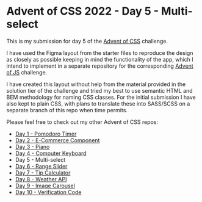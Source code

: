# Advent of CSS 2022 - Day 5 - Multi-select

This is my submission for day 5 of the [Advent of CSS](https://www.adventofcss.com/) challenge.

I have used the Figma layout from the starter files to reproduce the design as closely as possible keeping in mind the functionality of the app, which I intend to implement in a separate repository for the corresponding [Advent of JS](https://www.adventofjs.com/) challenge.

I have created this layout without help from the material provided in the solution tier of the challenge and tried my best to use semantic HTML and BEM methodology for naming CSS classes. For the initial submission I have also kept to plain CSS, with plans to translate these into SASS/SCSS on a separate branch of this repo when time permits.

Please feel free to check out my other Advent of CSS repos:

- [Day 1 - Pomodoro Timer](https://github.com/peter-hinch/advent-of-css-2022-01-pomodoro-timer)
- [Day 2 - E-Commerce Component](https://github.com/peter-hinch/advent-of-css-2022-02-ecommerce-component)
- [Day 3 - Piano](https://github.com/peter-hinch/advent-of-css-2022-day-03-piano)
- [Day 4 - Computer Keyboard](https://github.com/peter-hinch/advent-of-css-2022-day-04-computer-keyboard)
- Day 5 - Multi-select
- [Day 6 - Range Slider](https://github.com/peter-hinch/advent-of-css-2022-day-06-range-slider)
- [Day 7 - Tip Calculator](https://github.com/peter-hinch/advent-of-css-2022-day-07-tip-calculator)
- [Day 8 - Weather API](https://github.com/peter-hinch/advent-of-css-2022-day-08-weather-api)
- [Day 9 - Image Carousel](https://github.com/peter-hinch/advent-of-css-2022-day-09-image-carousel)
- [Day 10 - Verification Code](https://github.com/peter-hinch/advent-of-css-2022-day-10-verification-code)
